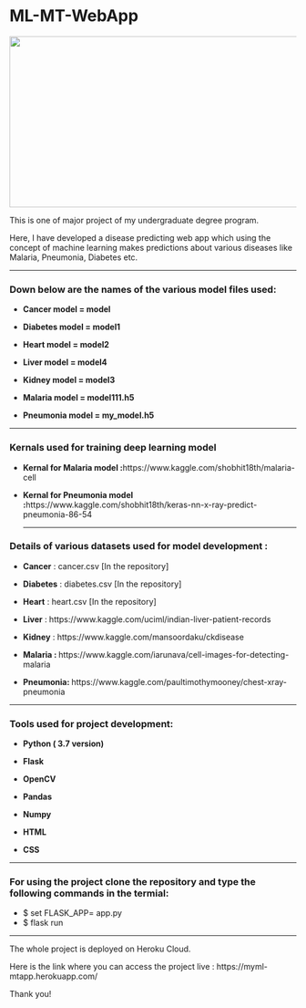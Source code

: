# ML-MT-WebApp

<img src="https://cdn.activestate.com/wp-content/uploads/2018/10/machine-learning-healthcare-blog-hero-1200x799.jpg" width="1100" height="300" />
<p> This is one of major project of my undergraduate degree program.</p>
<p>Here, I have developed a disease predicting web app which using the concept of machine learning makes predictions about various diseases like Malaria, Pneumonia, Diabetes etc.</p>

<hr>
<h3> Down below are the names of the various model files used:</h3>
<ul>
<li><p><b>Cancer model = model</b></p></li>
<li><p><b>Diabetes model = model1</b></p></li>
<li><p><b>Heart model = model2</b></p></li>
<li><p><b>Liver model = model4</b></p></li>
<li><p><b>Kidney model = model3</b></p></li>

<li><p><b>Malaria model = model111.h5</b></p></li>
<li><p><b>Pneumonia model = my_model.h5</b></p></li>
</ul>
<hr>

<h3> Kernals used for training deep learning model </h3>
<ul>
<li><p><b>Kernal for Malaria model :</b>https://www.kaggle.com/shobhit18th/malaria-cell</p></li>

<li><p><b>Kernal for Pneumonia model :</b>https://www.kaggle.com/shobhit18th/keras-nn-x-ray-predict-pneumonia-86-54</p></li>
<hr>
</ul>

<h3> Details of various datasets used for model development : </h3>
<ul>
<li><p><b>Cancer</b> : cancer.csv [In the repository]</p></li>
<li><p><b>Diabetes</b> : diabetes.csv [In the repository]</p></li>
<li><p><b>Heart</b> : heart.csv [In the repository]</p></li>
<li><p><b>Liver</b> : https://www.kaggle.com/uciml/indian-liver-patient-records </p></li>
<li><p><b>Kidney</b> : https://www.kaggle.com/mansoordaku/ckdisease </p></li>

<li><p><b>Malaria : </b> https://www.kaggle.com/iarunava/cell-images-for-detecting-malaria </p></li>
<li><p><b>Pneumonia: </b> https://www.kaggle.com/paultimothymooney/chest-xray-pneumonia </p></li>
</ul>

<hr>

<h3> Tools used for project development: </h3>
<ul>
<li><p><b>Python ( 3.7 version)</b></p></li>
<li><p><b>Flask</b></p></li>
<li><p><b>OpenCV</b></p></li>
<li><p><b>Pandas</b></p></li>
<li><p><b>Numpy</b></p></li>
<li><p><b>HTML</b></p></li>
<li><p><b>CSS</b></p></li>
</ul>

<hr>
 <h3> For using the project clone the repository and type the following commands in the termial: </h3>
 <ul>
  <li> $ set FLASK_APP= app.py</li>
  <li> $ flask run</li>
  </ul>
  
  <hr>
  
  <p> The whole project is deployed on Heroku Cloud.
  
 <p> Here is the link where you can access the project live : https://myml-mtapp.herokuapp.com/ <p>
  <p> Thank you!</p>
